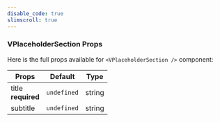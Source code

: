 ```yaml
---
disable_code: true
slimscroll: true
---
```


### VPlaceholderSection Props

Here is the full props available for `<VPlaceholderSection />` component:

| Props                   | Default                                       | Type   |
| ----------------------- | --------------------------------------------- | ------ |
| title<br />**required** | <span class="is-undefined">`undefined`</span> | string |
| subtitle                | <span class="is-undefined">`undefined`</span> | string |
